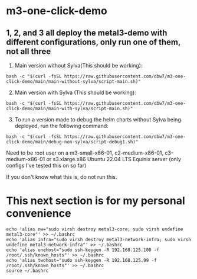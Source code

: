 # m3-one-click-demo
## 1, 2, and 3 all deploy the metal3-demo with different configurations, only run one of them, not all three
1. Main version without Sylva(This should be working):<br>
```
bash -c "$(curl -fsSL https://raw.githubusercontent.com/dbw7/m3-one-click-demo/main/main-without-sylva/script-main.sh)"
```

2. Main version with Sylva (This should be working):<br>
```
bash -c "$(curl -fsSL https://raw.githubusercontent.com/dbw7/m3-one-click-demo/main/main-with-sylva/script-main.sh)"
```

3. To run a version made to debug the helm charts without Sylva being deployed, run the following command:<br>
```
bash -c "$(curl -fsSL https://raw.githubusercontent.com/dbw7/m3-one-click-demo/main/debug-non-sylva/script-debug1.sh)"
```

Need to be root user on a m3-small-x86-01, c2-medium-x86-01, c3-medium-x86-01 or s3.xlarge.x86 Ubuntu 22.04 LTS Equinix server (only configs I've tested this on so far)

If you don't know what this is, do not run this.


# This next section is for my personal convenience<br>

```
echo 'alias nw="sudo virsh destroy metal3-core; sudo virsh undefine metal3-core"' >> ~/.bashrc
echo 'alias infra="sudo virsh destroy metal3-network-infra; sudo virsh undefine metal3-network-infra"' >> ~/.bashrc
echo 'alias onehost="sudo ssh-keygen -R 192.168.125.100 -f /root/.ssh/known_hosts"' >> ~/.bashrc
echo 'alias twohost="sudo ssh-keygen -R 192.168.125.99 -f /root/.ssh/known_hosts"' >> ~/.bashrc
source ~/.bashrc
```
